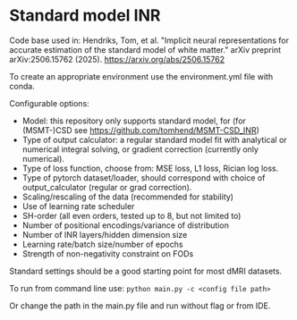 # Standard model INR
Code base used in: 
Hendriks, Tom, et al. "Implicit neural representations for accurate estimation of the standard model of white matter." arXiv preprint arXiv:2506.15762 (2025).
https://arxiv.org/abs/2506.15762

To create an appropriate environment use the environment.yml file with conda.

Configurable options:
- Model: this repository only supports standard model, for (for (MSMT-)CSD see https://github.com/tomhend/MSMT-CSD_INR)
- Type of output calculator: a regular standard model fit with analytical or numerical integral solving, or gradient correction (currently only numerical).
- Type of loss function, choose from: MSE loss, L1 loss, Rician log loss.
- Type of pytorch dataset/loader, should correspond with choice of output_calculator (regular or grad correction).
- Scaling/rescaling of the data (recommended for stability)
- Use of learning rate scheduler
- SH-order (all even orders, tested up to 8, but not limited to)
- Number of positional encodings/variance of distribution
- Number of INR layers/hidden dimension size
- Learning rate/batch size/number of epochs
- Strength of non-negativity constraint on FODs

Standard settings should be a good starting point for most dMRI datasets.

To run from command line use:
```python main.py -c <config file path>```

Or change the path in the main.py file and run without flag or from IDE.
